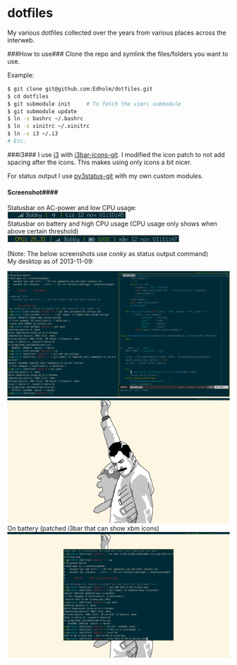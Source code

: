 dotfiles
========
My various dotfiles collected over the years from various places across the interweb.

###How to use###
Clone the repo and symlink the files/folders you want to use.

Example:

 ```bash
$ git clone git@github.com:Edholm/dotfiles.git  
$ cd dotfiles  
$ git submodule init     # To fetch the vimrc submodule
$ git submodule update
$ ln -s bashrc ~/.bashrc
$ ln -s xinitrc ~/.xinitrc
$ ln -s i3 ~/.i3
# Etc.
```

###i3###
I use [i3](https://www.archlinux.org/packages/community/x86_64/i3-wm/) with [i3bar-icons-git](https://aur.archlinux.org/packages/i3bar-icons-git/). 
I modified the icon patch to not add spacing after the icons. This makes using only icons a bit nicer.

For status output I use [py3status-git](https://aur.archlinux.org/packages/py3status-git/) with my own custom modules.
#### Screenshot####
Statusbar on AC-power and low CPU usage:  
![Statusbar](screenshots/2013-11-12-statusbar.png "i3bar-icon, i3status and py3status")  
Statusbar on battery and high CPU usage (CPU usage only shows when above certain threshold)  
![Statusbar](screenshots/2013-11-12-statusbar-battery.png "i3bar-icon, i3status and py3status")  

(Note: The below screenshots use _conky_ as status output command)  
My desktop as of 2013-11-09:

![i3, urxvt and custom conkyrc as status feeder](2013-11-09-i3-busy.png "Busy")
![Clean desktop](screenshots/2013-11-09-i3-clean.png "Clean")
On battery (patched i3bar that can show xbm icons)
![On battery](screenshots/2013-11-09-i3-battery.png "On battery")

